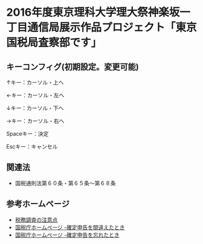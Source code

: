 # 2016年度東京理科大学理大祭神楽坂一丁目通信局展示作品プロジェクト「東京国税局査察部です」

## キーコンフィグ(初期設定。変更可能)
↑キー：カーソル・上へ

←キー：カーソル・左へ

↓キー：カーソル・下へ

→キー：カーソル・右へ

Spaceキー：決定

Escキー：キャンセル

## 関連法
- 国税通則法第６０条・第６５条～第６８条

## 参考ホームページ
- [税務調査の注意点](http://tax.ma-bank.com/faq.php?id=q13)
- [国税庁ホームページ -確定申告を間違えたとき](https://www.nta.go.jp/taxes/shiraberu/taxanswer/shotoku/2026.htm)
- [国税庁ホームページ -確定申告を忘れたとき](https://www.nta.go.jp/taxes/shiraberu/taxanswer/shotoku/2024.htm)


